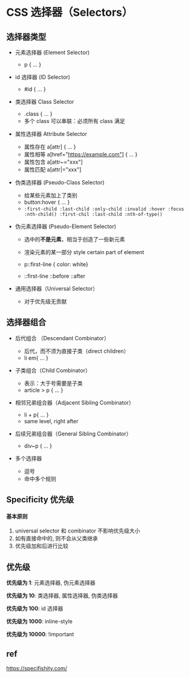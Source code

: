 # CSS 选择器（Selectors）

## 选择器类型

-   元素选择器 (Element Selector)

    -   p { ... }

-   id 选择器 (ID Selector)

    -   #id { ... }

-   类选择器 Class Selector

    -   .class { ... }
    -   多个 class 可以串联：必须所有 class 满足

-   属性选择器 Attribute Selector

    -   属性存在 a[attr] { ... }
    -   属性相等 a[href="https://example.com"] { ... }
    -   属性包含 a[attr~="xxx"]
    -   属性匹配 a[attr|="xxx"]

-   伪类选择器 (Pseudo-Class Selector)

    -   给某些元素加上了类别
    -   button:hover { ... }
    -   `:first-child :last-child :only-child :invalid :hover :focus :nth-child() :first-chil :last-child :nth-of-type()`

-   伪元素选择器 (Pseudo-Element Selector)

    -   选中的**不是元素**，相当于创造了一些新元素
    -   渲染元素的某一部分 style certain part of element
    -   p::first-line { color: white}

    -   ::first-line ::before ::after

-   通用选择器（Universal Selector）
    -   对于优先级无贡献

## 选择器组合

-   后代组合 （Descendant Combinator）
    -   后代，而不须为直接子类（direct children）
    -   li em{ ... }
-   子类组合（Child Combinator）
    -   表示：大于号需要是子类
    -   article > p { ... }
-   相邻兄弟组合器（Adjacent Sibling Combinator）

    -   li + p{ ... }
    -   same level, right after

-   后续兄弟组合器（General Sibling Combinator）
    -   div~p { ... }
-   多个选择器

    -   逗号
    -   命中多个规则

## Specificity 优先级

#### 基本原则

1. universal selector 和 combinator 不影响优先级大小
2. 如有直接命中的, 则不会从父类继承
3. 优先级加和后进行比较

## 优先级

**优先级为 1**: 元素选择器, 伪元素选择器

**优先级为 10**: 类选择器, 属性选择器, 伪类选择器

**优先级为 100**: id 选择器

**优先级为 1000**: inline-style

**优先级为 10000**: !important

## ref

https://specifishity.com/
